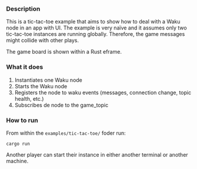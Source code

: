 ### Description

This is a tic-tac-toe example that aims to show how to deal with
a Waku node in an app with UI. The example is very naïve and it
assumes only two tic-tac-toe instances are running globally. Therefore, the game messages might collide with other plays.

The game board is shown within a Rust eframe.

### What it does

1. Instantiates one Waku node
2. Starts the Waku node
3. Registers the node to waku events (messages, connection change, topic health, etc.)
4. Subscribes de node to the game_topic

### How to run
From within the `examples/tic-tac-toe/` foder run:
```code
cargo run
```

Another player can start their instance in either another
terminal or another machine.

